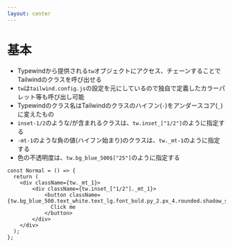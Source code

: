 ```yaml
---
layout: center
---
```


# 基本

- Typewindから提供される`tw`オブジェクトにアクセス、チェーンすることでTailwindのクラスを呼び出せる
- `tw`は`tailwind.config.js`の設定を元にしているので独自で定義したカラーパレット等も呼び出し可能
- Typewindのクラス名はTailwindのクラスのハイフン(`-`)をアンダースコア(`_`)に変えたもの
- `inset-1/2`のような/が含まれるクラスは、`tw.inset_["1/2"]`のように指定する
- `-mt-1`のような負の値(ハイフン始まり)のクラスは、`tw._mt-1`のように指定する
- 色の不透明度は、`tw.bg_blue_500$["25"]`のように指定する

```tsx {5,6,7|3|4|5}
const Normal = () => {
  return (
    <div className={tw._mt_1}>
        <div className={tw.inset_["1/2"]._mt_1}>
            <button className={tw.bg_blue_500.text_white.text_lg.font_bold.py_2.px_4.rounded.shadow_sm.hover(bg_blue_700$["25"])}>
              Click me
            </button>
        </div>
    </div>
  );
};
```